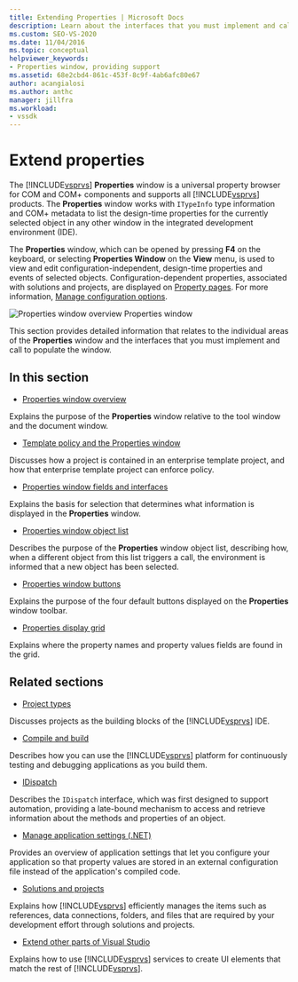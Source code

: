 ```yaml
---
title: Extending Properties | Microsoft Docs
description: Learn about the interfaces that you must implement and call to extend the list of properties in the Visual Studio Properties window.
ms.custom: SEO-VS-2020
ms.date: 11/04/2016
ms.topic: conceptual
helpviewer_keywords:
- Properties window, providing support
ms.assetid: 68e2cbd4-861c-453f-8c9f-4ab6afc80e67
author: acangialosi
ms.author: anthc
manager: jillfra
ms.workload:
- vssdk
---
```

# Extend properties
The [!INCLUDE[vsprvs](../../code-quality/includes/vsprvs_md.md)] **Properties** window is a universal property browser for COM and COM+ components and supports all [!INCLUDE[vsprvs](../../code-quality/includes/vsprvs_md.md)] products. The **Properties** window works with `ITypeInfo` type information and COM+ metadata to list the design-time properties for the currently selected object in any other window in the integrated development environment (IDE).

 The **Properties** window, which can be opened by pressing **F4** on the keyboard, or selecting **Properties Window** on the **View** menu, is used to view and edit configuration-independent, design-time properties and events of selected objects. Configuration-dependent properties, associated with solutions and projects, are displayed on [Property pages](../../extensibility/internals/property-pages.md). For more information, [Manage configuration options](../../extensibility/internals/managing-configuration-options.md).

 ![Properties window overview](../../extensibility/internals/media/vspropertieswindow.png "vsPropertiesWindow")
Properties window

 This section provides detailed information that relates to the individual areas of the **Properties** window and the interfaces that you must implement and call to populate the window.

## In this section
- [Properties window overview](../../extensibility/internals/properties-window-overview.md)

 Explains the purpose of the **Properties** window relative to the tool window and the document window.

- [Template policy and the Properties window](../../extensibility/internals/template-policy-and-the-properties-window.md)

 Discusses how a project is contained in an enterprise template project, and how that enterprise template project can enforce policy.

- [Properties window fields and interfaces](../../extensibility/internals/properties-window-fields-and-interfaces.md)

 Explains the basis for selection that determines what information is displayed in the **Properties** window.

- [Properties window object list](../../extensibility/internals/properties-window-object-list.md)

 Describes the purpose of the **Properties** window object list, describing how, when a different object from this list triggers a call, the environment is informed that a new object has been selected.

- [Properties window buttons](../../extensibility/internals/properties-window-buttons.md)

 Explains the purpose of the four default buttons displayed on the **Properties** window toolbar.

- [Properties display grid](../../extensibility/internals/properties-display-grid.md)

 Explains where the property names and property values fields are found in the grid.

## Related sections
- [Project types](../../extensibility/internals/project-types.md)

 Discusses projects as the building blocks of the [!INCLUDE[vsprvs](../../code-quality/includes/vsprvs_md.md)] IDE.

- [Compile and build](../../ide/compiling-and-building-in-visual-studio.md)

 Describes how you can use the [!INCLUDE[vsprvs](../../code-quality/includes/vsprvs_md.md)] platform for continuously testing and debugging applications as you build them.

- [IDispatch](/previous-versions/windows/desktop/api/oaidl/nn-oaidl-idispatch)

 Describes the `IDispatch` interface, which was first designed to support automation, providing a late-bound mechanism to access and retrieve information about the methods and properties of an object.

- [Manage application settings (.NET)](../../ide/managing-application-settings-dotnet.md)

 Provides an overview of application settings that let you configure your application so that property values are stored in an external configuration file instead of the application's compiled code.

- [Solutions and projects](../../ide/solutions-and-projects-in-visual-studio.md)

 Explains how [!INCLUDE[vsprvs](../../code-quality/includes/vsprvs_md.md)] efficiently manages the items such as references, data connections, folders, and files that are required by your development effort through solutions and projects.

- [Extend other parts of Visual Studio](../../extensibility/extending-other-parts-of-visual-studio.md)

 Explains how to use [!INCLUDE[vsprvs](../../code-quality/includes/vsprvs_md.md)] services to create UI elements that match the rest of [!INCLUDE[vsprvs](../../code-quality/includes/vsprvs_md.md)].
